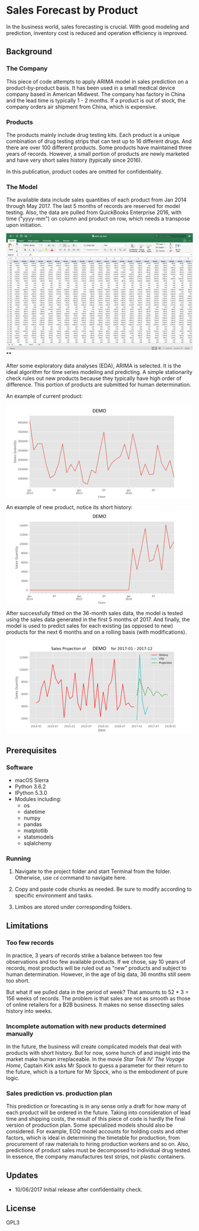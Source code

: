# Sales Forecast by Product

In the business world, sales forecasting is crucial. With good modeling and prediction, inventory cost is reduced and operation efficiency is improved.

## Background

### The Company

This piece of code attempts to apply ARIMA model in sales prediction on a product-by-product basis. It has been used in a small medical device company based in American Midwest. The company has factory in China and the lead time is typically 1 - 2 months. If a product is out of stock, the company orders air shipment from China, which is expensive.

### Products

The products mainly include drug testing kits. Each product is a unique combination of drug testing strips that can test up to 16 different drugs. And there are over 100 different products. Some products have maintained three years of records. However, a small portion of products are newly marketed and have very short sales history (typically since 2016).

In this publication, product codes are omitted for confidentiality.


### The Model
The available data include sales quantities of each product from Jan 2014 through May 2017. The last 5 months of records are reserved for model testing. Also, the data are pulled from QuickBooks Enterprise 2016, with time ("yyyy-mm") on column and product on row, which needs a transpose upon initiation.

![Data Snapshot](data/data_snapshot.png 'Data Snapshot')
**

After some exploratory data analyses (EDA), ARIMA is selected. It is the ideal algorithm for time series modeling and predicting. A simple stationarity check rules out new products because they typically have high order of difference. This portion of products are submitted for human determination.

An example of current product:

![Current Products](eda_fig/demo_cur.png 'Current Products Maintain Good Records')

An example of new product, notice its short history:
![New Products](eda_fig/demo_new.png 'Newly Marketed Products')

After successfully fitted on the 36-month sales data, the model is tested using the sales data generated in the first 5 months of 2017. And finally, the model is used to predict sales for each existing (as opposed to new) products for the next 6 months and on a rolling basis (with modifications).

![Projection](result/demo.png 'A Projection with Mixing History and Prediction')

## Prerequisites

### Software

* macOS Sierra
* Python 3.6.2
* IPython 5.3.0
* Modules including:
  - os
  - datetime
  - numpy
  - pandas
  - matplotlib
  - statsmodels
  - sqlalchemy

### Running

1. Navigate to the project folder and start Terminal from the folder. Otherwise, use ```cd``` command to navigate here.

2. Copy and paste code chunks as needed. Be sure to modify according to specific environment and tasks.

3. Limbos are stored under corresponding folders.

## Limitations

### Too few records

In practice, 3 years of records strike a balance between too few observations and too few available products. If we chose, say 10 years of records, most products will be ruled out as "new" products and subject to human determination. However, in the age of big data, 36 months still seem too short.

But what if we pulled data in the period of week? That amounts to 52 * 3 = 156 weeks of records. The problem is that sales are not as smooth as those of online retailers for a B2B business. It makes no sense dissecting sales history into weeks.

### Incomplete automation with new products determined manually

In the future, the business will create complicated models that deal with products with short history. But for now, some hunch of and insight into the market make human irreplaceable. In the movie *Star Trek IV: The Voyage Home*, Captain Kirk asks Mr Spock to guess a parameter for their return to the future, which is a torture for Mr Spock, who is the embodiment of pure logic.

### Sales prediction vs. production plan

This prediction or forecasting is in any sense only a draft for how many of each product will be ordered in the future. Taking into consideration of lead time and shipping costs, the result of this piece of code is hardly the final version of production plan. Some specialized models should also be considered. For example, EOQ model accounts for holding costs and other factors, which is ideal in determining the timetable for production, from procurement of raw materials to hiring production workers and so on. Also, predictions of product sales must be decomposed to individual drug tested. In essence, the company manufactures test strips, not plastic containers.

## Updates

* 10/06/2017 Initial release after confidentiality check.

## License
 GPL3
